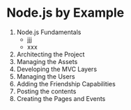 # Node.js by Example

1. Node.js Fundamentals
   - jjj
   - xxx
2. Architecting the Project
3. Managing the Assets
4. Developing the MVC Layers
5. Managing the Users
6. Adding the Friendship Capabilities
7. Posting the contents
8. Creating the Pages and Events